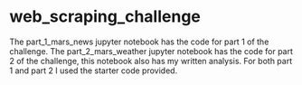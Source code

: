# web_scraping_challenge
The part_1_mars_news jupyter notebook has the code for part 1 of the challenge. The part_2_mars_weather
jupyter notebook has the code for part 2 of the challenge, this notebook also has my written analysis. For both
part 1 and part 2 I used the starter code provided.

